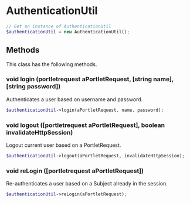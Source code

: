 # AuthenticationUtil

```php
// Get an instance of AuthenticationUtil
$authenticationUtil = new AuthenticationUtil();
```


## Methods
This class has the following methods.


### void login (portletrequest aPortletRequest, [string name], [string password])
Authenticates a user based on username and password.

```php
$authenticationUtil->login(aPortletRequest, name, password);
```


### void logout ([portletrequest aPortletRequest], boolean invalidateHttpSession)
Logout current user based on a PortletRequest.

```php
$authenticationUtil->logout(aPortletRequest, invalidateHttpSession);
```


### void reLogin ([portletrequest aPortletRequest])
Re-authenticates a user based on a Subject already in the session.

```php
$authenticationUtil->reLogin(aPortletRequest);
```

